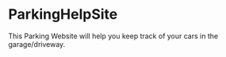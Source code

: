 # ParkingHelpSite
This Parking Website will help you keep track of your cars in the garage/driveway.
